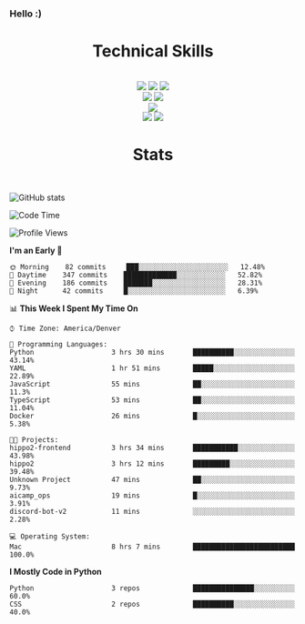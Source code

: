 ### Hello :)

<div align='center'>
  <h1>Technical Skills</h1><br>
  <img src = "https://img.shields.io/badge/-HTML5-E34F26?style=flat&logo=html5&logoColor=white"> <img src = "https://img.shields.io/badge/-CSS3-1572B6?style=flat&logo=css3&logoColor=white"> <img src="https://img.shields.io/badge/-Bootstrap-563D7C?style=flat&logo=bootstrap&logoColor=white"> <br />
  <img src="https://img.shields.io/badge/-django-black?style=flat&logo=django"> <img src="https://img.shields.io/badge/-Flask-0d7963?style=flat&logo=flask&logoColor=white"> <br/>
  <img src="https://img.shields.io/badge/-Python%203-black?style=flat&logo=python&logoColor=white"> <br/>
  <img src="https://img.shields.io/badge/-Problem%20Solving-ffa804?style=flat"> <img src="https://img.shields.io/badge/-Database%20Management-4d008f?style=flat"> <br>
</div>

<div align='center'>
  <h1>Stats</h1><br>
</div>

![GitHub stats](https://github-readme-stats.vercel.app/api?username=neverabsolute&count_private=true&include_all_commits=true&bg_color=0D1117&text_color=F3F3F3&title_color=E1E1E1)

<!--START_SECTION:waka-->
![Code Time](http://img.shields.io/badge/Code%20Time-481%20hrs%2028%20mins-blue)

![Profile Views](http://img.shields.io/badge/Profile%20Views-1-blue)

**I'm an Early 🐤** 

```text
🌞 Morning    82 commits     ███░░░░░░░░░░░░░░░░░░░░░░   12.48% 
🌆 Daytime    347 commits    █████████████░░░░░░░░░░░░   52.82% 
🌃 Evening    186 commits    ███████░░░░░░░░░░░░░░░░░░   28.31% 
🌙 Night      42 commits     █░░░░░░░░░░░░░░░░░░░░░░░░   6.39%

```


📊 **This Week I Spent My Time On** 

```text
⌚︎ Time Zone: America/Denver

💬 Programming Languages: 
Python                   3 hrs 30 mins       ██████████░░░░░░░░░░░░░░░   43.14% 
YAML                     1 hr 51 mins        █████░░░░░░░░░░░░░░░░░░░░   22.89% 
JavaScript               55 mins             ██░░░░░░░░░░░░░░░░░░░░░░░   11.3% 
TypeScript               53 mins             ██░░░░░░░░░░░░░░░░░░░░░░░   11.04% 
Docker                   26 mins             █░░░░░░░░░░░░░░░░░░░░░░░░   5.38%

🐱‍💻 Projects: 
hippo2-frontend          3 hrs 34 mins       ███████████░░░░░░░░░░░░░░   43.98% 
hippo2                   3 hrs 12 mins       █████████░░░░░░░░░░░░░░░░   39.48% 
Unknown Project          47 mins             ██░░░░░░░░░░░░░░░░░░░░░░░   9.73% 
aicamp_ops               19 mins             █░░░░░░░░░░░░░░░░░░░░░░░░   3.91% 
discord-bot-v2           11 mins             ░░░░░░░░░░░░░░░░░░░░░░░░░   2.28%

💻 Operating System: 
Mac                      8 hrs 7 mins        █████████████████████████   100.0%

```

**I Mostly Code in Python** 

```text
Python                   3 repos             ███████████████░░░░░░░░░░   60.0% 
CSS                      2 repos             ██████████░░░░░░░░░░░░░░░   40.0%

```



<!--END_SECTION:waka-->
